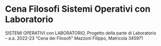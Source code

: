 # Cena Filosofi Sistemi Operativi con Laboratorio
SISTEMI OPERATIVI con LABORATORIO, Progetto della parte di Laboratorio – a.a. 2022-23 “Cena dei Filosofi”
Mazzoni Filippo, Matricola 345971
